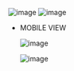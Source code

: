 ![image](https://github.com/user-attachments/assets/6b59cf19-ebe1-4e22-b83f-868c051a4f39)
![image](https://github.com/user-attachments/assets/5e8b0527-3198-41b7-a597-b610c9d4451a)


- MOBILE VIEW


  ![image](https://github.com/user-attachments/assets/a70ad1c1-a524-4d2a-b0ff-a2965afeee65)

  ![image](https://github.com/user-attachments/assets/88e45646-9cda-4cd2-8948-e7af48423e58)
  